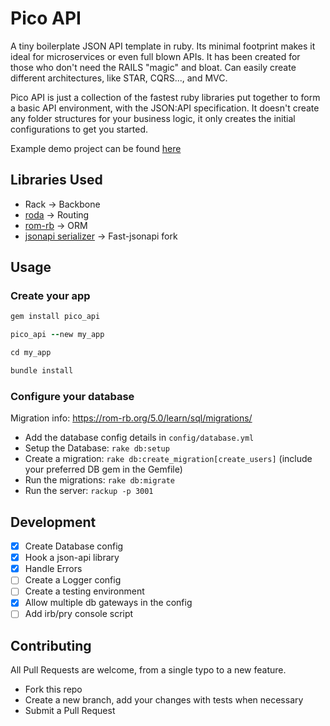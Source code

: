 # Pico API

A tiny boilerplate JSON API template in ruby. Its minimal footprint makes it ideal for microservices or even full blown APIs.
It has been created for those who don't need the RAILS "magic" and bloat. Can easily create different architectures, like STAR, CQRS..., and MVC.

Pico API is just a collection of the fastest ruby libraries put together to form a basic API environment, with the JSON:API specification. It doesn't create any folder structures for your business logic, it only creates the initial configurations to get you started.

Example demo project can be found [here](https://github.com/alexavlonitis/pico_api_example)

## Libraries Used

- Rack -> Backbone
- [roda](https://github.com/jeremyevans/roda) -> Routing
- [rom-rb](https://github.com/rom-rb/rom) -> ORM
- [jsonapi serializer](https://github.com/jsonapi-serializer/jsonapi-serializer) -> Fast-jsonapi fork

## Usage

### Create your app

```ruby
gem install pico_api

pico_api --new my_app

cd my_app

bundle install
```

### Configure your database

Migration info: https://rom-rb.org/5.0/learn/sql/migrations/

- Add the database config details in `config/database.yml`
- Setup the Database: `rake db:setup`
- Create a migration: `rake db:create_migration[create_users]` (include your preferred DB gem in the Gemfile)
- Run the migrations: `rake db:migrate`
- Run the server:     `rackup -p 3001`


## Development
- [x] Create Database config
- [x] Hook a json-api library
- [x] Handle Errors
- [ ] Create a Logger config
- [ ] Create a testing environment
- [x] Allow multiple db gateways in the config
- [ ] Add irb/pry console script

## Contributing

All Pull Requests are welcome, from a single typo to a new feature.

- Fork this repo
- Create a new branch, add your changes with tests when necessary
- Submit a Pull Request
